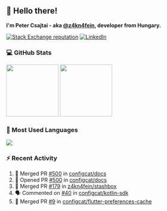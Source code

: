 ## 👋 Hello there!

**I'm Peter Csajtai - aka [@z4kn4fein](https://github.com/z4kn4fein), developer from Hungary.**

[![Stack Exchange reputation](https://img.shields.io/stackexchange/stackoverflow/r/8700582?color=orange&label=reputation&logo=stackoverflow&style=for-the-badge)](https://stackoverflow.com/users/8700582)
[![LinkedIn](https://img.shields.io/badge/linkedin-%230077B5.svg?style=for-the-badge&logo=linkedin&logoColor=white)](https://www.linkedin.com/in/csajtai-p%C3%A9ter-45395341/)

### 💻 GitHub Stats

<div>
  <img height="140px" src="https://github-readme-stats-pcsajtai.vercel.app/api?username=z4kn4fein&show_icons=true&hide_border=true&count_private=true&custom_title=Stats&theme=dracula&line_height=24&hide_title=true">
  <img height="140px" src="https://streak-stats.demolab.com?user=z4kn4fein&theme=dracula&hide_border=true">
  
</div>

### :toolbox: Most Used Languages

<img src="https://github-readme-stats-pcsajtai.vercel.app/api/top-langs/?username=z4kn4fein&theme=dracula&hide_border=true&layout=compact&langs_count=8&hide_title=true">

### :zap: Recent Activity

<!--START_SECTION:activity-->
1. 🎉 Merged PR [#500](https://github.com/configcat/docs/pull/500) in [configcat/docs](https://github.com/configcat/docs)
2. 💪 Opened PR [#500](https://github.com/configcat/docs/pull/500) in [configcat/docs](https://github.com/configcat/docs)
3. 🎉 Merged PR [#179](https://github.com/z4kn4fein/stashbox/pull/179) in [z4kn4fein/stashbox](https://github.com/z4kn4fein/stashbox)
4. 🗣 Commented on [#40](https://github.com/configcat/kotlin-sdk/issues/40#issuecomment-2437511313) in [configcat/kotlin-sdk](https://github.com/configcat/kotlin-sdk)
5. 🎉 Merged PR [#9](https://github.com/configcat/flutter-preferences-cache/pull/9) in [configcat/flutter-preferences-cache](https://github.com/configcat/flutter-preferences-cache)
<!--END_SECTION:activity-->

